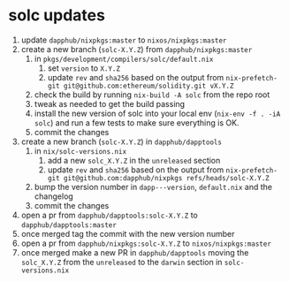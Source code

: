 # solc updates

1. update `dapphub/nixpkgs:master` to `nixos/nixpkgs:master`
1. create a new branch (`solc-X.Y.Z`) from `dapphub/nixpkgs:master`
    1. in `pkgs/development/compilers/solc/default.nix`
        1. set `version` to `X.Y.Z`
        1. update `rev` and `sha256` based on the output from `nix-prefetch-git git@github.com:ethereum/solidity.git vX.Y.Z`
    1. check the build by running `nix-build -A solc` from the repo root
    1. tweak as needed to get the build passing
    1. install the new version of solc into your local env (`nix-env -f . -iA solc`) and run a few
       tests to make sure everything is OK.
    1. commit the changes
1. create a new branch (`solc-X.Y.Z`) in `dapphub/dapptools`
    1. in `nix/solc-versions.nix`
        1. add a new `solc_X.Y.Z` in the `unreleased` section
        1. update `rev` and `sha256` based on the output from `nix-prefetch-git
           git@github.com:dapphub/nixpkgs refs/heads/solc-X.Y.Z`
    1. bump the version number in `dapp---version`, `default.nix` and the changelog
    1. commit the changes
1. open a pr from `dapphub/dapptools:solc-X.Y.Z` to `dapphub/dapptools:master`
1. once merged tag the commit with the new version number
1. open a pr from `dapphub/nixpkgs:solc-X.Y.Z` to `nixos/nixpkgs:master`
1. once merged make a new PR in `dapphub/dapptools` moving the `solc_X.Y.Z` from the `unreleased` to
   the `darwin` section in `solc-versions.nix`
